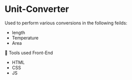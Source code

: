 # Unit-Converter

Used to perform various conversions in the following feilds:

<ul>
  <li>length</li>
  <li>Temperature</li>
  <li>Area</li>
</ul>


📓 Tools used
Front-End

<ul>
  <li>HTML</li>
  <li>CSS</li>
  <li>JS</li>
</ul>
